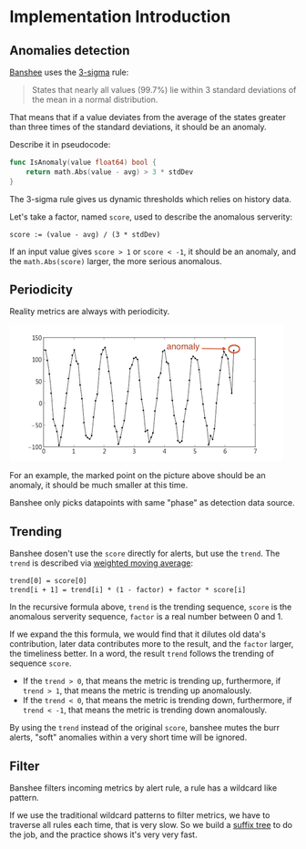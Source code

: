 Implementation Introduction
===========================

Anomalies detection
-------------------

[Banshee](https://github.com/eleme/banshee) uses the
[3-sigma](http://en.wikipedia.org/wiki/68%E2%80%9395%E2%80%9399.7_rule)
rule:

> States that nearly all values (99.7%) lie within 3 standard deviations of the mean in a normal distribution.

That means that if a value deviates from the average of the states greater than three times of the standard deviations,
it should be an anomaly.

Describe it in pseudocode:

```go
func IsAnomaly(value float64) bool {
    return math.Abs(value - avg) > 3 * stdDev
}
```

The 3-sigma rule gives us dynamic thresholds which relies on history data.

Let's take a factor, named `score`, used to describe the anomalous serverity:

```
score := (value - avg) / (3 * stdDev)
```

If an input value gives `score > 1` or `score < -1`, it should be an anomaly,
and the `math.Abs(score)` larger, the more serious anomalous.

Periodicity
-----------

Reality metrics are always with periodicity.

![](snap/intro-01.png)

For an example, the marked point on the picture above should be an anomaly,
it should be much smaller at this time.

Banshee only picks datapoints with same "phase" as detection data source.

Trending
--------

Banshee dosen't use the `score` directly for alerts, but use the `trend`. The `trend` is described
via [weighted moving average](http://en.wikipedia.org/wiki/Moving_average):

```
trend[0] = score[0]
trend[i + 1] = trend[i] * (1 - factor) + factor * score[i]
```

In the recursive formula above, `trend` is the trending sequence, `score` is the anomalous
serverity sequence, `factor` is a real number between 0 and 1.

If we expand the this formula, we would find that it dilutes old data's contribution,
later data contributes more to the result, and the `factor` larger, the timeliness better.
In a word, the result `trend` follows the trending of sequence `score`.

* If the `trend > 0`, that means the metric is trending up, furthermore, if `trend > 1`, that means the metric 
   is trending up anomalously.
* If the `trend < 0`, that means the metric is trending down, furthermore, if `trend < -1`, that means the metric
   is trending down anomalously.

By using the `trend` instead of the original `score`, banshee mutes the burr alerts, "soft" anomalies within a
very short time will be ignored.

Filter
------

Banshee filters incoming metrics by alert rule, a rule has a wildcard like pattern.

If we use the traditional wildcard patterns to filter metrics, we have to traverse all rules each time,
that is very slow. So we build a [suffix tree](https://en.wikipedia.org/wiki/Suffix_tree) to do the job,
and the practice shows it's very very fast.
